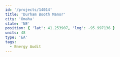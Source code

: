 ```yaml
---
id: '/projects/14014'
title: 'Durham Booth Manor'
city: 'Omaha'
state: 'NE'
position: { 'lat': 41.253907, 'lng': -95.997136 }
units: 48
type: 'EA'
tags:
  - Energy Audit
---
```

